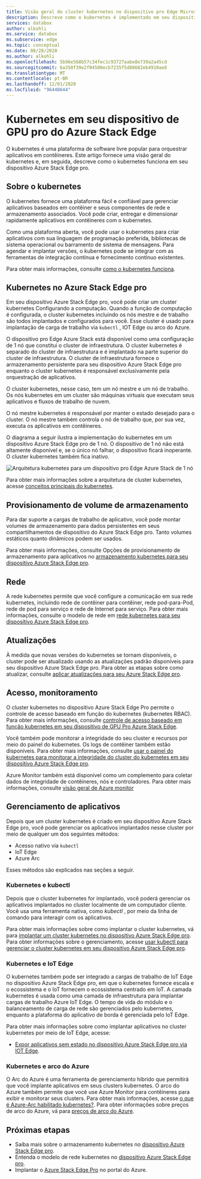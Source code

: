 ```yaml
---
title: Visão geral do cluster kubernetes no dispositivo pro Edge Microsoft Azure Stack | Microsoft Docs
description: Descreve como o kubernetes é implementado em seu dispositivo Azure Stack Edge pro.
services: databox
author: alkohli
ms.service: databox
ms.subservice: edge
ms.topic: conceptual
ms.date: 08/28/2020
ms.author: alkohli
ms.openlocfilehash: 5b96e568b57c34fec1c93727aabe8e739a2a45cd
ms.sourcegitcommit: 6a350f39e2f04500ecb7235f5d88682eb4910ae8
ms.translationtype: MT
ms.contentlocale: pt-BR
ms.lasthandoff: 12/01/2020
ms.locfileid: "96448644"
---
```

# <a name="kubernetes-on-your-azure-stack-edge-pro-gpu-device"></a>Kubernetes em seu dispositivo de GPU pro do Azure Stack Edge

O kubernetes é uma plataforma de software livre popular para orquestrar aplicativos em contêineres. Este artigo fornece uma visão geral do kubernetes e, em seguida, descreve como o kubernetes funciona em seu dispositivo Azure Stack Edge pro. 

## <a name="about-kubernetes"></a>Sobre o kubernetes 

O kubernetes fornece uma plataforma fácil e confiável para gerenciar aplicativos baseados em contêiner e seus componentes de rede e armazenamento associados. Você pode criar, entregar e dimensionar rapidamente aplicativos em contêineres com o kubernetes.

Como uma plataforma aberta, você pode usar o kubernetes para criar aplicativos com sua linguagem de programação preferida, bibliotecas de sistema operacional ou barramento de sistema de mensagens. Para agendar e implantar versões, o kubernetes pode se integrar com as ferramentas de integração contínua e fornecimento contínuo existentes.

Para obter mais informações, consulte [como o kubernetes funciona](https://www.youtube.com/watch?v=q1PcAawa4Bg&list=PLLasX02E8BPCrIhFrc_ZiINhbRkYMKdPT&index=2&t=0s).

## <a name="kubernetes-on-azure-stack-edge-pro"></a>Kubernetes no Azure Stack Edge pro

Em seu dispositivo Azure Stack Edge pro, você pode criar um cluster kubernetes Configurando a computação. Quando a função de computação é configurada, o cluster kubernetes incluindo os nós mestre e de trabalho são todos implantados e configurados para você. Esse cluster é usado para implantação de carga de trabalho via `kubectl` , IOT Edge ou arco do Azure.

O dispositivo pro Edge Azure Stack está disponível como uma configuração de 1 nó que constitui o cluster de infraestrutura. O cluster kubernetes é separado do cluster de infraestrutura e é implantado na parte superior do cluster de infraestrutura. O cluster de infraestrutura fornece o armazenamento persistente para seu dispositivo Azure Stack Edge pro enquanto o cluster kubernetes é responsável exclusivamente pela orquestração de aplicativos. 

O cluster kubernetes, nesse caso, tem um nó mestre e um nó de trabalho. Os nós kubernetes em um cluster são máquinas virtuais que executam seus aplicativos e fluxos de trabalho de nuvem. 

O nó mestre kubernetes é responsável por manter o estado desejado para o cluster. O nó mestre também controla o nó de trabalho que, por sua vez, executa os aplicativos em contêineres. 

O diagrama a seguir ilustra a implementação do kubernetes em um dispositivo Azure Stack Edge pro de 1 nó. O dispositivo de 1 nó não está altamente disponível e, se o único nó falhar, o dispositivo ficará inoperante. O cluster kubernetes também fica inativo.

![Arquitetura kubernetes para um dispositivo pro Edge Azure Stack de 1 nó](media/azure-stack-edge-gpu-kubernetes-overview/kubernetes-architecture-1-node.png)

Para obter mais informações sobre a arquitetura de cluster kubernetes, acesse [conceitos principais do kubernetes](https://kubernetes.io/docs/concepts/architecture/).


<!--The Kubernetes cluster control plane components make global decisions about the cluster. The control plane has:

- *kubeapiserver* that is the front end of the Kubernetes API and exposes the API.
- *etcd* that is a highly available key value store that backs up all the Kubernetes cluster data.
- *kube-scheduler* that makes scheduling decisions.
- *kube-controller-manager* that runs controller processes such as those for node controllers, replications controllers, endpoint controllers, and service account and token controllers. -->

## <a name="storage-volume-provisioning"></a>Provisionamento de volume de armazenamento

Para dar suporte a cargas de trabalho de aplicativo, você pode montar volumes de armazenamento para dados persistentes em seus compartilhamentos de dispositivo do Azure Stack Edge pro. Tanto volumes estáticos quanto dinâmicos podem ser usados. 

Para obter mais informações, consulte Opções de provisionamento de armazenamento para aplicativos no [armazenamento kubernetes para seu dispositivo Azure Stack Edge pro](azure-stack-edge-gpu-kubernetes-storage.md).

## <a name="networking"></a>Rede

A rede kubernetes permite que você configure a comunicação em sua rede kubernetes, incluindo rede de contêiner para contêiner, rede pod-para-Pod, rede de pod para serviço e rede de Internet para serviço. Para obter mais informações, consulte o modelo de rede em [rede kubernetes para seu dispositivo Azure Stack Edge pro](azure-stack-edge-gpu-kubernetes-networking.md).

## <a name="updates"></a>Atualizações

À medida que novas versões do kubernetes se tornam disponíveis, o cluster pode ser atualizado usando as atualizações padrão disponíveis para seu dispositivo Azure Stack Edge pro. Para obter as etapas sobre como atualizar, consulte [aplicar atualizações para seu Azure Stack Edge pro](azure-stack-edge-gpu-install-update.md).

## <a name="access-monitoring"></a>Acesso, monitoramento

O cluster kubernetes no dispositivo Azure Stack Edge Pro permite o controle de acesso baseado em função do kubernetes (kubernetes RBAC). Para obter mais informações, consulte [controle de acesso baseado em função kubernetes em seu dispositivo de GPU Pro Azure Stack Edge](azure-stack-edge-gpu-kubernetes-rbac.md).

Você também pode monitorar a integridade do seu cluster e recursos por meio do painel do kubernetes. Os logs de contêiner também estão disponíveis. Para obter mais informações, consulte [usar o painel do kubernetes para monitorar a integridade do cluster do kubernetes em seu dispositivo Azure Stack Edge pro](azure-stack-edge-gpu-monitor-kubernetes-dashboard.md).

Azure Monitor também está disponível como um complemento para coletar dados de integridade de contêineres, nós e controladores. Para obter mais informações, consulte [visão geral de Azure monitor](../azure-monitor/overview.md)

<!--## Private container registry

Kubernetes on Azure Stack Edge Pro device allows for the private storage of your images by providing a local container registry.-->

## <a name="application-management"></a>Gerenciamento de aplicativos

Depois que um cluster kubernetes é criado em seu dispositivo Azure Stack Edge pro, você pode gerenciar os aplicativos implantados nesse cluster por meio de qualquer um dos seguintes métodos:

- Acesso nativo via `kubectl`
- IoT Edge 
- Azure Arc

Esses métodos são explicados nas seções a seguir.


### <a name="kubernetes-and-kubectl"></a>Kubernetes e kubectl

Depois que o cluster kubernetes for implantado, você poderá gerenciar os aplicativos implantados no cluster localmente de um computador cliente. Você usa uma ferramenta nativa, como *kubectl* , por meio da linha de comando para interagir com os aplicativos. 

Para obter mais informações sobre como implantar o cluster kubernetes, vá para [implantar um cluster kubernetes no dispositivo Azure Stack Edge pro](azure-stack-edge-gpu-create-kubernetes-cluster.md). Para obter informações sobre o gerenciamento, acesse [usar kubectl para gerenciar o cluster kubernetes em seu dispositivo Azure Stack Edge pro](azure-stack-edge-gpu-create-kubernetes-cluster.md).


### <a name="kubernetes-and-iot-edge"></a>Kubernetes e IoT Edge

O kubernetes também pode ser integrado a cargas de trabalho de IoT Edge no dispositivo Azure Stack Edge pro, em que o kubernetes fornece escala e o ecossistema e o IoT fornecem o ecossistema centrado em IoT. A camada kubernetes é usada como uma camada de infraestrutura para implantar cargas de trabalho Azure IoT Edge. O tempo de vida do módulo e o balanceamento de carga de rede são gerenciados pelo kubernetes, enquanto a plataforma do aplicativo de borda é gerenciada pelo IoT Edge.

Para obter mais informações sobre como implantar aplicativos no cluster kubernetes por meio de IoT Edge, acesse: 

- [Expor aplicativos sem estado no dispositivo Azure Stack Edge pro via IOT Edge](azure-stack-edge-gpu-deploy-stateless-application-iot-edge-module.md).


### <a name="kubernetes-and-azure-arc"></a>Kubernetes e arco do Azure

O Arc do Azure é uma ferramenta de gerenciamento híbrido que permitirá que você implante aplicativos em seus clusters kubernetes. O arco do Azure também permite que você use Azure Monitor para contêineres para exibir e monitorar seus clusters. Para obter mais informações, acesse [o que é Azure-Arc habilitado kubernetes?](../azure-arc/kubernetes/overview.md). Para obter informações sobre preços de arco do Azure, vá para [preços de arco do Azure](https://azure.microsoft.com/services/azure-arc/#pricing).


## <a name="next-steps"></a>Próximas etapas

- Saiba mais sobre o armazenamento kubernetes no [dispositivo Azure Stack Edge pro](azure-stack-edge-gpu-kubernetes-storage.md).
- Entenda o modelo de rede kubernetes no [dispositivo Azure Stack Edge pro](azure-stack-edge-gpu-kubernetes-networking.md).
- Implantar o [Azure Stack Edge Pro](azure-stack-edge-gpu-deploy-prep.md) no portal do Azure.
